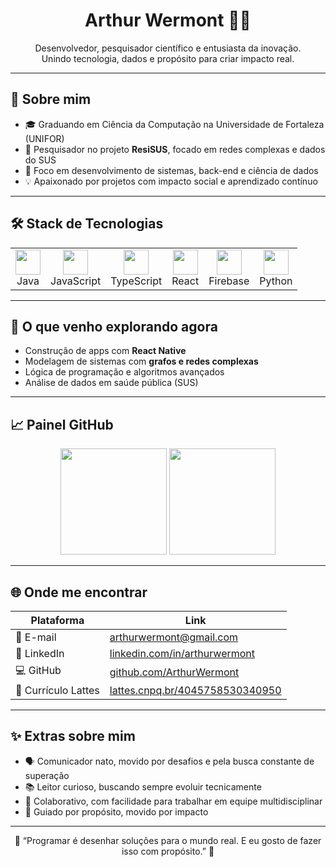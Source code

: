 <h1 align="center">Arthur Wermont 👨‍💻</h1>

<p align="center">
Desenvolvedor, pesquisador científico e entusiasta da inovação. <br>
Unindo tecnologia, dados e propósito para criar impacto real.
</p>

---

## 📌 Sobre mim

- 🎓 Graduando em Ciência da Computação na Universidade de Fortaleza (UNIFOR)
- 🧪 Pesquisador no projeto **ResiSUS**, focado em redes complexas e dados do SUS
- 🚀 Foco em desenvolvimento de sistemas, back-end e ciência de dados
- 💡 Apaixonado por projetos com impacto social e aprendizado contínuo

---

## 🛠️ Stack de Tecnologias

<table>
  <tr>
    <td align="center"><img src="https://cdn.jsdelivr.net/gh/devicons/devicon/icons/java/java-original.svg" width="40"/><br>Java</td>
    <td align="center"><img src="https://cdn.jsdelivr.net/gh/devicons/devicon/icons/javascript/javascript-original.svg" width="40"/><br>JavaScript</td>
    <td align="center"><img src="https://cdn.jsdelivr.net/gh/devicons/devicon/icons/typescript/typescript-original.svg" width="40"/><br>TypeScript</td>
    <td align="center"><img src="https://cdn.jsdelivr.net/gh/devicons/devicon/icons/react/react-original.svg" width="40"/><br>React</td>
    <td align="center"><img src="https://cdn.jsdelivr.net/gh/devicons/devicon/icons/firebase/firebase-plain.svg" width="40"/><br>Firebase</td>
    <td align="center"><img src="https://cdn.jsdelivr.net/gh/devicons/devicon/icons/python/python-original.svg" width="40"/><br>Python</td>
  </tr>
</table>

---

## 🧠 O que venho explorando agora

- Construção de apps com **React Native**
- Modelagem de sistemas com **grafos e redes complexas**
- Lógica de programação e algoritmos avançados
- Análise de dados em saúde pública (SUS)

---

## 📈 Painel GitHub

<div align="center">
  <img height="170em" src="https://github-readme-stats.vercel.app/api?username=ArthurWermont&show_icons=true&theme=tokyonight&count_private=true"/>
  <img height="170em" src="https://github-readme-stats.vercel.app/api/top-langs/?username=ArthurWermont&layout=compact&theme=tokyonight"/>
</div>

---

## 🌐 Onde me encontrar

| Plataforma | Link |
|-----------|------|
| 📧 E-mail | [arthurwermont@gmail.com](mailto:arthurwermont@gmail.com) |
| 💼 LinkedIn | [linkedin.com/in/arthurwermont](https://www.linkedin.com/in/arthurwermont) |
| 💻 GitHub | [github.com/ArthurWermont](https://github.com/ArthurWermont) |
| 📄 Currículo Lattes | [lattes.cnpq.br/4045758530340950](http://lattes.cnpq.br/4045758530340950) |

---

## ✨ Extras sobre mim

- 🗣️ Comunicador nato, movido por desafios e pela busca constante de superação
- 📚 Leitor curioso, buscando sempre evoluir tecnicamente
- 🧩 Colaborativo, com facilidade para trabalhar em equipe multidisciplinar
- 🧭 Guiado por propósito, movido por impacto

---

<p align="center">
🌟 “Programar é desenhar soluções para o mundo real. E eu gosto de fazer isso com propósito.” 🌟
</p>
